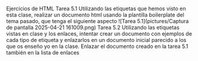 Ejercicios de HTML
Tarea 5.1 
Utilizando las etiquetas que hemos visto en esta clase, 
realizar un documento html usando la plantilla boilerplate del 
tema pasado, que tenga el siguiente aspecto
![Tarea 5.1](pictures/Captura de pantalla 2025-04-21 161009.png)
Tarea 5.2 
Utilizando las etiquetas vistas en clase y los enlaces, intentar 
crear un documento con ejemplos de cada tipo de etiqueta y 
enlazarlos en un documento inicial parecido a los que os 
enseño yo en la clase. Enlazar el documento creado en la 
tarea 5.1 también en la lista de enlaces
